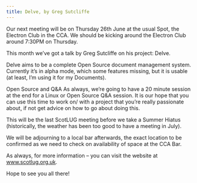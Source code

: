 ```yaml
---
title: Delve, by Greg Sutcliffe
---
```


Our next meeting will be on Thursday 26th June at the usual Spot, the Electron Club in the CCA. We should be kicking around the Electron Club around 7:30PM on Thursday.

This month we’ve got a talk by Greg Sutcliffe on his project: Delve.

Delve aims to be a complete Open Source document management system. Currently it’s in alpha mode, which some features missing, but it is usable (at least, I’m using it for my Documents).

Open Source and Q&A As always, we’re going to have a 20 minute session at the end for a Linux or Open Source Q&A session. It is our hope that you can use this time to work on/ with a project that you’re really passionate about, if not get advice on how to go about doing this.

This will be the last ScotLUG meeting before we take a Summer Hiatus (historically, the weather has been too good to have a meeting in July).

We will be adjourning to a local bar afterwards, the exact location to be confirmed as we need to check on availability of space at the CCA Bar.

As always, for more information – you can visit the website at www.scotlug.org.uk.

Hope to see you all there!
